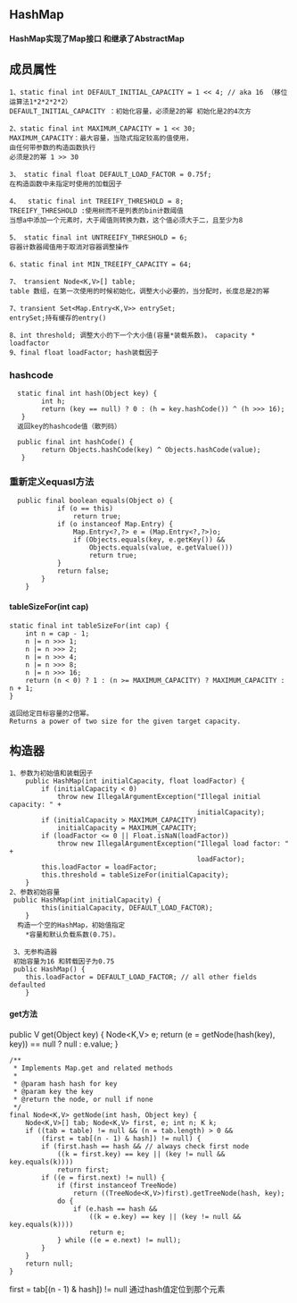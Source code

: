## HashMap
#### HashMap实现了Map接口 和继承了AbstractMap

## 成员属性

    1、static final int DEFAULT_INITIAL_CAPACITY = 1 << 4; // aka 16 （移位运算法1*2*2*2*2）
    DEFAULT_INITIAL_CAPACITY ：初始化容量，必须是2的幂 初始化是2的4次方
    
    2、static final int MAXIMUM_CAPACITY = 1 << 30;
    MAXIMUM_CAPACITY：最大容量，当隐式指定较高的值使用，
    由任何带参数的构造函数执行
    必须是2的幂 1 >> 30
    
    3、 static final float DEFAULT_LOAD_FACTOR = 0.75f;
    在构造函数中未指定时使用的加载因子
    
    4、  static final int TREEIFY_THRESHOLD = 8;
    TREEIFY_THRESHOLD :使用树而不是列表的bin计数阈值
    当想a中添加一个元素时，大于阈值则转换为数，这个值必须大于二，且至少为8
    
    5、 static final int UNTREEIFY_THRESHOLD = 6;
    容器计数器阈值用于取消对容器调整操作
    
    6、static final int MIN_TREEIFY_CAPACITY = 64;
    
    7、 transient Node<K,V>[] table;
    table 数组，在第一次使用的时候初始化，调整大小必要的，当分配时，长度总是2的幂
    
    7、transient Set<Map.Entry<K,V>> entrySet;
    entrySet;持有缓存的entry()
    
    8、int threshold; 调整大小的下一个大小值(容量*装载系数)。 capacity * loadfactor
    9、final float loadFactor; hash装载因子


### hashcode
      static final int hash(Object key) {
            int h;
            return (key == null) ? 0 : (h = key.hashCode()) ^ (h >>> 16);
       }
      返回key的hashcode值（散列码）
      
      public final int hashCode() {
            return Objects.hashCode(key) ^ Objects.hashCode(value);
       }
      
### 重新定义equasl方法

      public final boolean equals(Object o) {
                if (o == this)
                    return true;
                if (o instanceof Map.Entry) {
                    Map.Entry<?,?> e = (Map.Entry<?,?>)o;
                    if (Objects.equals(key, e.getKey()) &&
                        Objects.equals(value, e.getValue()))
                        return true;
                }
                return false;
            }
        }

#### tableSizeFor(int cap) 

    static final int tableSizeFor(int cap) {
        int n = cap - 1;
        n |= n >>> 1;
        n |= n >>> 2;
        n |= n >>> 4;
        n |= n >>> 8;
        n |= n >>> 16;
        return (n < 0) ? 1 : (n >= MAXIMUM_CAPACITY) ? MAXIMUM_CAPACITY : n + 1;
    }
    
    返回给定目标容量的2倍幂。
    Returns a power of two size for the given target capacity.


## 构造器
    1、参数为初始值和装载因子
        public HashMap(int initialCapacity, float loadFactor) {
            if (initialCapacity < 0)
                throw new IllegalArgumentException("Illegal initial capacity: " +
                                                   initialCapacity);
            if (initialCapacity > MAXIMUM_CAPACITY)
                initialCapacity = MAXIMUM_CAPACITY;
            if (loadFactor <= 0 || Float.isNaN(loadFactor))
                throw new IllegalArgumentException("Illegal load factor: " +
                                                   loadFactor);
            this.loadFactor = loadFactor;
            this.threshold = tableSizeFor(initialCapacity);
        }
    2、参数初始容量
     public HashMap(int initialCapacity) {
            this(initialCapacity, DEFAULT_LOAD_FACTOR);
        }
      构造一个空的HashMap，初始值指定
        *容量和默认负载系数(0.75)。
        
     3、无参构造器
     初始容量为16 和转载因子为0.75
     public HashMap() {
        this.loadFactor = DEFAULT_LOAD_FACTOR; // all other fields defaulted
        }
        
        
        
#### get方法
public V get(Object key) {
        Node<K,V> e;
        return (e = getNode(hash(key), key)) == null ? null : e.value;
    }

    /**
     * Implements Map.get and related methods
     *
     * @param hash hash for key
     * @param key the key
     * @return the node, or null if none
     */
    final Node<K,V> getNode(int hash, Object key) {
        Node<K,V>[] tab; Node<K,V> first, e; int n; K k;
        if ((tab = table) != null && (n = tab.length) > 0 &&
            (first = tab[(n - 1) & hash]) != null) {
            if (first.hash == hash && // always check first node
                ((k = first.key) == key || (key != null && key.equals(k))))
                return first;
            if ((e = first.next) != null) {
                if (first instanceof TreeNode)
                    return ((TreeNode<K,V>)first).getTreeNode(hash, key);
                do {
                    if (e.hash == hash &&
                        ((k = e.key) == key || (key != null && key.equals(k))))
                        return e;
                } while ((e = e.next) != null);
            }
        }
        return null;
    }
    
first = tab[(n - 1) & hash]) != null 通过hash值定位到那个元素

